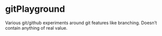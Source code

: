 # gitPlayground
Various git/github experiments around git features like branching. Doesn’t contain anything of real value.
